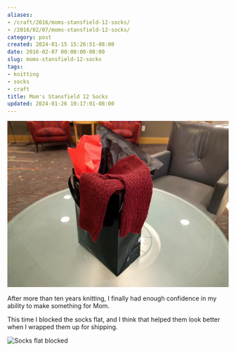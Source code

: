 ```yaml
---
aliases:
- /craft/2016/moms-stansfield-12-socks/
- /2016/02/07/moms-stansfield-12-socks/
category: post
created: 2024-01-15 15:26:51-08:00
date: 2016-02-07 00:00:00-08:00
slug: moms-stansfield-12-socks
tags:
- knitting
- socks
- craft
title: Mom's Stansfield 12 Socks
updated: 2024-01-26 10:17:01-08:00
---
```


![attachments/img/2016/cover-2016-02-07.jpg](../../../attachments/img/2016/cover-2016-02-07.jpg)

After more than ten years knitting, I finally had enough confidence in my ability to make something for Mom.

This time I blocked the socks flat, and I think that helped them look better when I wrapped them up for shipping.

![Socks flat blocked](attachments/img/2016/moms-stansfield-socks-flat.jpg)